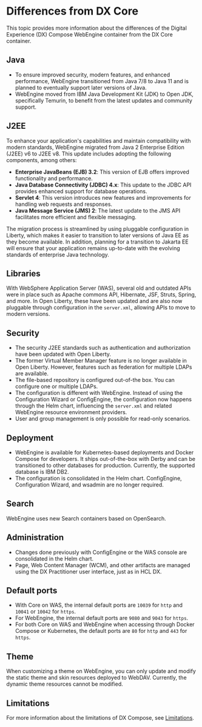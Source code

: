# Differences from DX Core

This topic provides more information about the differences of the Digital Experience (DX) Compose WebEngine container from the DX Core container.

## Java

- To ensure improved security, modern features, and enhanced performance, WebEngine transitioned from Java 7/8 to Java 11 and is planned to eventually support later versions of Java.
- WebEngine moved from IBM Java Development Kit (JDK) to Open JDK, specifically Temurin, to benefit from the latest updates and community support.

## J2EE

To enhance your application's capabilities and maintain compatibility with modern standards, WebEngine migrated from Java 2 Enterprise Edition (J2EE) v6 to J2EE v8. This update includes adopting the following components, among others:

- **Enterprise JavaBeans (EJB) 3.2**: This version of EJB offers improved functionality and performance.
- **Java Database Connectivity (JDBC) 4.x**: This update to the JDBC API provides enhanced support for database operations.
- **Servlet 4**: This version introduces new features and improvements for handling web requests and responses.
- **Java Message Service (JMS) 2**: The latest update to the JMS API facilitates more efficient and flexible messaging.

The migration process is streamlined by using pluggable configuration in Liberty, which makes it easier to transition to later versions of Java EE as they become available. In addition, planning for a transition to Jakarta EE will ensure that your application remains up-to-date with the evolving standards of enterprise Java technology.

## Libraries

With WebSphere Application Server (WAS), several old and outdated APIs were in place such as Apache commons API, Hibernate, JSF, Struts, Spring, and more. In Open Liberty<!--should this be DX Compose?-->, these have been updated and are also now pluggable through configuration in the `server.xml`, allowing APIs to move to modern versions.

## Security

- The security J2EE standards such as authentication and authorization have been updated with Open Liberty<!--should this be DX Compose?-->.
- The former Virtual Member Manager feature is no longer available in Open Liberty<!--should this be DX Compose?-->. However, features such as federation for multiple LDAPs are available.
- The file-based repository is configured out-of-the box. You can configure one or multiple LDAPs.
- The configuration is different with WebEngine. Instead of using the Configuration Wizard or ConfigEngine, the configuration now happens through the Helm chart, influencing the `server.xml` and related WebEngine resource environment providers.
- User and group management is only possible for read-only scenarios.

## Deployment

- WebEngine is available for Kubernetes-based deployments and Docker Compose for developers. It ships out-of-the-box with Derby and can be transitioned to other databases for production. Currently, the supported database is IBM DB2.
- The configuration is consolidated in the Helm chart. ConfigEngine, Configuration Wizard, and wsadmin are no longer required.

## Search

WebEngine uses new Search containers based on OpenSearch.

## Administration

- Changes done previously with ConfigEngine or the WAS console are consolidated in the Helm chart.
- Page, Web Content Manager (WCM), and other artifacts are managed using the DX Practitioner user interface, just as in HCL DX.

## Default ports

- With Core on WAS, the internal default ports are `10039` for `http` and `10041` or `10042` for `https`.
- For WebEngine, the internal default ports are `9080` and `9043` for `https`.
- For both Core on WAS and WebEngine when accessing through Docker Compose or Kubernetes, the default ports are `80` for `http` and `443` for `https`.

## Theme

When customizing a theme on WebEngine, you can only update and modify the static theme and skin resources deployed to WebDAV. Currently, the dynamic theme resources cannot be modified.

## Limitations

For more information about the limitations of DX Compose, see [Limitations](limitations.md).